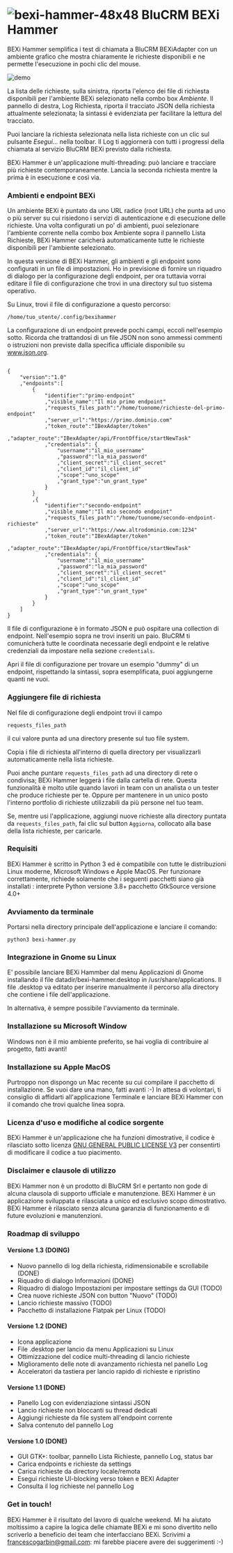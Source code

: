 # ![bexi-hammer-48x48](https://user-images.githubusercontent.com/571018/125659123-f532ccdd-c098-41ea-b6d5-fc7bd393fbc7.png) BluCRM BEXi Hammer

BEXi Hammer semplifica i test di chiamata a BluCRM BEXiAdapter con un ambiente grafico che mostra chiaramente le richieste disponibili e ne permette l'esecuzione in pochi clic del mouse.   

![demo](https://user-images.githubusercontent.com/571018/127547069-d127181e-e4c7-4564-a55b-25c4feb61f4b.png)

La lista delle richieste, sulla sinistra, riporta l'elenco dei file di richiesta disponibili per l'ambiente BEXi selezionato nella combo box <i>Ambiente</i>. Il pannello di destra, Log Richiesta, riporta il tracciato JSON della richiesta attualmente selezionata; la sintassi è evidenziata per facilitare la lettura del tracciato.

Puoi lanciare la richiesta selezionata nella lista richieste con un clic sul pulsante <i>Esegui...</i> nella toolbar. Il Log ti aggiornerà con tutti i progressi della chiamata al servizio BluCRM BEXi previsto dalla richiesta.

BEXi Hammer è un'applicazione multi-threading: può lanciare e tracciare più richieste contemporaneamente. Lancia la seconda richiesta mentre la prima è in esecuzione e così via.

### Ambienti e endpoint BEXi

Un ambiente BEXi è puntato da uno URL radice (root URL) che punta ad uno o più server su cui risiedono i servizi di autenticazione e di esecuzione delle richieste. Una volta configurati un po' di ambienti, puoi selezionare l'ambiente corrente nella combo box Ambiente sopra il pannello Lista Richieste, BEXi Hammer caricherà automaticamente tutte le richieste disponibili per l'ambiente selezionato. 

In questa versione di BEXi Hammer, gli ambienti e gli endpoint sono configurati in un file di impostazioni. Ho in previsione di fornire un riquadro di dialogo per la configurazione degli endpoint, per ora tuttavia vorrai editare il file di configurazione che trovi in una directory sul tuo sistema operativo.

Su Linux, trovi il file di configurazione a questo percorso:

<pre><code>/home/tuo_utente/.config/bexihammer</code></pre>

La configurazione di un endpoint prevede pochi campi, eccoli nell'esempio sotto. Ricorda che trattandosi di un file JSON non sono ammessi commenti o istruzioni non previste dalla specifica ufficiale disponibile su www.json.org.

<pre><code>
{
    "version":"1.0"
    ,"endpoints":[
        {
            "identifier":"primo-endpoint"
            ,"visible_name":"Il mio primo endpoint"
            ,"requests_files_path":"/home/tuonome/richieste-del-primo-endpoint"
            ,"server_url":"https://primo.dominio.com"
            ,"token_route":"IBexAdapter/token"
            ,"adapter_route":"IBexAdapter/api/FrontOffice/startNewTask"
            ,"credentials": {
                "username":"il_mio_username"
                ,"password":"la_mia_password"
                ,"client_secret":"il_client_secret"
                ,"client_id":"il_client_id"
                ,"scope":"uno_scope"
                ,"grant_type":"un_grant_type"
            }
        }        
        ,{
            "identifier":"secondo-endpoint"
            ,"visible_name":"Il mio secondo endpoint"
            ,"requests_files_path":"/home/tuonome/secondo-endpoint-richieste"
            ,"server_url":"https://www.altrodominio.com:1234"
            ,"token_route":"IBexAdapter/token"
            ,"adapter_route":"IBexAdapter/api/FrontOffice/startNewTask"
            ,"credentials": {
                "username":"il_mio_username"
                ,"password":"la_mia_password"
                ,"client_secret":"il_client_secret"
                ,"client_id":"il_client_id"
                ,"scope":"uno_scope"
                ,"grant_type":"un_grant_type"
            }
        }
    ]
}
</code></pre>

Il file di configurazione è in formato JSON e può ospitare una collection di endpoint. Nell'esempio sopra ne trovi inseriti un paio. BluCRM ti comunicherà tutte le coordinata necessarie degli endpoint e le relative credenziali da impostare nella sezione <code>credentials</code>.

Apri il file di configurazione per trovare un esempio "dummy" di un endpoint, rispettando la sintassi, sopra esemplificata, puoi aggiungerne quanti ne vuoi.

### Aggiungere file di richiesta

Nel file di configurazione degli endpoint trovi il campo <pre><code>requests_files_path</code></pre> il cui valore punta ad una directory presente sul tuo file system.

Copia i file di richiesta all'interno di quella directory per visualizzarli automaticamente nella lista richieste.

Puoi anche puntare <code>requests_files_path</code> ad una directory di rete o condivisa; BEXi Hammer leggerà i file dalla cartella di rete. Questa funzionalità è molto utile quando lavori in team con un analista o un tester che produce richieste per te. Oppure per mantenere in un unico posto l'interno portfolio di richieste utilizzabili da più persone nel tuo team.

Se, mentre usi l'applicazione, aggiungi nuove richieste alla directory puntata da <code>requests_files_path</code>, fai clic sul button <code>Aggiorna</code>, collocato alla base della lista richieste, per caricarle.

### Requisiti

BEXi Hammer è scritto in Python 3 ed è compatibile con tutte le distribuzioni Linux moderne, Microsoft Windows e Apple MacOS.
Per funzionare correttamente, richiede solamente che i seguenti pacchetti siano già installati : 
interprete Python versione 3.8+
pacchetto GtkSource versione 4.0+

### Avviamento da terminale

Portarsi nella directory principale dell'applicazione e lanciare il comando:

<pre><code>python3 bexi-hammer.py</code></pre>

### Integrazione in Gnome su Linux

E' possibile lanciare BEXi Hammber dal menu Applicazioni di Gnome installando il file datadir/bexi-hammer.desktop in /usr/share/applications. Il file .desktop va editato per inserire manualmente il percorso alla directory che contiene i file dell'applicazione.

In alternativa, è sempre possibile l'avviamento da terminale.

### Installazione su Microsoft Window

Windows non è il mio ambiente preferito, se hai voglia di contribuire al progetto, fatti avanti! 

### Installazione su Apple MacOS

Purtroppo non dispongo un Mac recente su cui compilare il pacchetto di installazione. Se vuoi dare una mano, fatti avanti :-) In attesa di volontari, ti consiglio di affidarti all'applicazione Terminale e lanciare BEXi Hammer con il comando che trovi qualche linea sopra.

### Licenza d'uso e modifiche al codice sorgente

BEXi Hammer è un'applicazione che ha funzioni dimostrative, il codice è rilasciato sotto licenza [GNU GENERAL PUBLIC LICENSE V3](https://www.gnu.org/licenses/gpl-3.0.html) per consentirti di modificare il codice a tuo piacimento.

### Disclaimer e clausole di utilizzo

BEXi Hammer non è un prodotto di BluCRM Srl e pertanto non gode di alcuna clausola di supporto ufficiale e manutenzione. BEXi Hammer è un applicazione sviluppata e rilasciata a unico ed esclusivo scopo dimostrativo.  BEXi Hammer è rilasciato senza alcuna garanzia di funzionamento e di future evoluzioni e manutenzioni.

### Roadmap di sviluppo

#### Versione 1.3 (DOING)

<ul>
    <li>Nuovo pannello di log della richiesta, ridimensionabile e scrollabile (DONE)</li> 
    <li>Riquadro di dialogo Informazioni (DONE)</li>
    <li>Riquadro di dialogo Impostazioni per impostare settings da GUI (TODO)</li>
    <li>Crea nuove richieste JSON con button "Nuovo" (TODO)</li>
    <li>Lancio richieste massivo (TODO)</li>
    <li>Pacchetto di installazione Flatpak per Linux (TODO)</li>
</ul>

#### Versione 1.2 (DONE)

<ul>
    <li>Icona applicazione</li>
    <li>File .desktop per lancio da menu Applicazioni su Linux</li>
    <li>Ottimizzazione del codice multi-threading di lancio richieste</li>
    <li>Miglioramento delle note di avanzamento richiesta nel panello Log</li>
    <li>Acceleratori da tastiera per lancio rapido di richieste e ripristino</li>
</ul>

#### Versione 1.1 (DONE)

<ul>
    <li>Panello Log con evidenziazione sintassi JSON</li>
    <li>Lancio richieste non bloccanti su thread dedicati</li>
    <li>Aggiungi richieste da file system all'endpoint corrente</li>
    <li>Salva contenuto del pannello Log</li>
</ul>

#### Versione 1.0 (DONE)

<ul>
    <li>GUI GTK+: toolbar, pannello Lista Richieste, pannello Log, status bar</li>
    <li>Carica endpoints e richieste da settings</li>
    <li>Carica richieste da directory locale/remota</li>
    <li>Esegui richieste UI-blocking verso token e BEXI Adapter</li>
    <li>Consulta il log richieste nel pannello Log</li>
</ul>

### Get in touch!

BEXi Hammer è il risultato del lavoro di qualche weekend. Mi ha aiutato moltissimo a capire la logica delle chiamate BEXi e mi sono divertito nello scriverlo a beneficio dei team che interfacciano BEXi. Scrivimi a francescogarbin@gmail.com: mi farebbe piacere avere dei suggerimenti :-)
